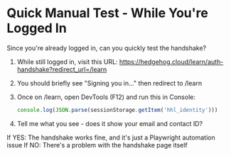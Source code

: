 # Quick Manual Test - While You're Logged In

Since you're already logged in, can you quickly test the handshake?

1. While still logged in, visit this URL:
   https://hedgehog.cloud/learn/auth-handshake?redirect_url=/learn

2. You should briefly see "Signing you in..." then redirect to /learn

3. Once on /learn, open DevTools (F12) and run this in Console:
   ```javascript
   console.log(JSON.parse(sessionStorage.getItem('hhl_identity')))
   ```

4. Tell me what you see - does it show your email and contact ID?

If YES: The handshake works fine, and it's just a Playwright automation issue
If NO: There's a problem with the handshake page itself
